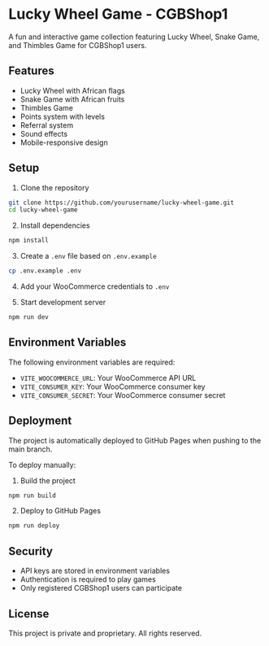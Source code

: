 # Lucky Wheel Game - CGBShop1

A fun and interactive game collection featuring Lucky Wheel, Snake Game, and Thimbles Game for CGBShop1 users.

## Features

- Lucky Wheel with African flags
- Snake Game with African fruits
- Thimbles Game
- Points system with levels
- Referral system
- Sound effects
- Mobile-responsive design

## Setup

1. Clone the repository
```bash
git clone https://github.com/yourusername/lucky-wheel-game.git
cd lucky-wheel-game
```

2. Install dependencies
```bash
npm install
```

3. Create a `.env` file based on `.env.example`
```bash
cp .env.example .env
```

4. Add your WooCommerce credentials to `.env`

5. Start development server
```bash
npm run dev
```

## Environment Variables

The following environment variables are required:

- `VITE_WOOCOMMERCE_URL`: Your WooCommerce API URL
- `VITE_CONSUMER_KEY`: Your WooCommerce consumer key
- `VITE_CONSUMER_SECRET`: Your WooCommerce consumer secret

## Deployment

The project is automatically deployed to GitHub Pages when pushing to the main branch.

To deploy manually:

1. Build the project
```bash
npm run build
```

2. Deploy to GitHub Pages
```bash
npm run deploy
```

## Security

- API keys are stored in environment variables
- Authentication is required to play games
- Only registered CGBShop1 users can participate

## License

This project is private and proprietary. All rights reserved.
